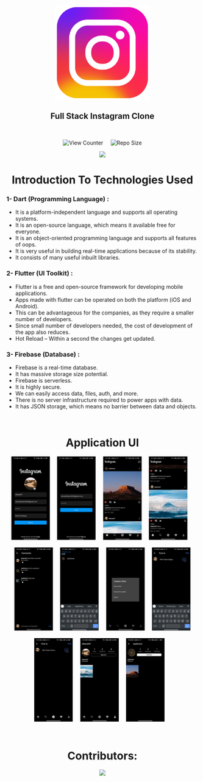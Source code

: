 
 <!-- <img align="center" src="https://raw.githubusercontent.com/mg-app/utkarsh-00007/Chat.png"/> -->
<div align = center>
<img src='images/instagram1.png' width='250' align='center'>
 

## Full Stack Instagram Clone
    
<br>

<!-- ## A new Flutter project. -->



![View Counter](https://komarev.com/ghpvc/?username=instagram-flutter&label=View%20Counter&color=red&style=flat) &nbsp; &nbsp; ![Repo Size](https://img.shields.io/github/repo-size/utkarsh-00007/instagram_flutter?color=purple)

<p algin = "center"><a href="https://github.com/utkarsh-00007/readme-typing-svg"><img src="https://readme-typing-svg.herokuapp.com/?lines=It%20is%20a%20Instagram%20Clone%20;It%20is%20made%20using%20Flutter%20and%20Dart%20;&font=Fira%20Code&left=true&width=440&height=45&color=DodgerBlue&vleft=true&size=22"></a>
</p>
<!--   </div> -->

<!-- ## Getting Started

This project is a starting point for a Flutter application.

A few resources to get you started if this is your first Flutter project:

- [Lab: Write your first Flutter app](https://docs.flutter.dev/get-started/codelab)
- [Cookbook: Useful Flutter samples](https://docs.flutter.dev/cookbook)

For help getting started with Flutter development, view the
[online documentation](https://docs.flutter.dev/), which offers tutorials,
samples, guidance on mobile development, and a full API reference. -->

  
# Introduction To Technologies Used 
 
</div>

###  1- Dart (Programming Language) :
- It is a platform-independent language and supports all operating systems.
- It is an open-source language, which means it available free for everyone.
- It is an object-oriented programming language and supports all features of oops.
- It is very useful in building real-time applications because of its stability.
- It consists of many useful inbuilt libraries.

### 2- Flutter (UI Toolkit) : 
- Flutter is a free and open-source framework for developing mobile applications.
- Apps made with flutter can be operated on both the platform (iOS and Android).
- This can be advantageous for the companies, as they require a smaller number of developers.
- Since small number of developers needed, the cost of development of the app also reduces.
- Hot Reload – Within a second the changes get updated.

### 3- Firebase (Database) :
- Firebase is a real-time database.
- It has massive storage size potential.
- Firebase is serverless.
- It is highly secure.
- We can easily access data, files, auth, and more.
- There is no server infrastructure required to power apps with data.
- It has JSON storage, which means no barrier between data and objects.


<br>

<div align = center>

# Application UI
<img width="20%" src="images/SignUpPage1.jpg" alt="UTKARSH DWIVEDI"> &nbsp; &nbsp; <img width="20%" src="images/LoginPage2.jpg" alt="UTKARSH DWIVEDI"> &nbsp; &nbsp;  <img width="20%" src="images/HomePage3.jpg" alt="UTKARSH DWIVEDI">  &nbsp; &nbsp; <img width="20%" src="images/HomePage4.jpg" alt="UTKARSH DWIVEDI">  &nbsp; &nbsp; 
<br><br><img width="20%" src="images/CommentsPage5.jpg" alt="UTKARSH DWIVEDI">  &nbsp; &nbsp;  <img width="20%" src="images/SearchPage6.jpg" alt="UTKARSH DWIVEDI"> &nbsp; &nbsp;  <img width="20%" src="images/PostScreen7.jpg" alt="UTKARSH DWIVEDI">  &nbsp; &nbsp; <img width="20%" src="images/PostScreen8.jpg" alt="UTKARSH DWIVEDI"><br><br><img width="20%" src="images/PostScreen9.jpg" alt="UTKARSH DWIVEDI">  &nbsp; &nbsp;  <img width="20%" src="images/ProfileScreen10.jpg" alt="UTKARSH DWIVEDI"> &nbsp; &nbsp;  <img width="20%" src="images/Searchpage11.jpg" alt="UTKARSH DWIVEDI">  &nbsp; &nbsp; 
<!--   <img width="20%" src="images/PostScreen8.jpg" alt="UTKARSH DWIVEDI">  -->


<br>

# Contributors:

<a href="https://github.com/utkarsh-00007/instagram_flutter/graphs/contributors" target="blank"> <img src="https://contrib.rocks/image?repo=utkarsh-00007/instagram_flutter&max=500" /></a>

</div>
